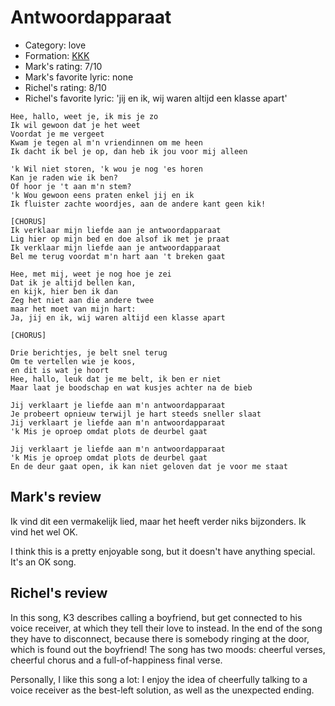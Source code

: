 # Antwoordapparaat

 * Category: love
 * Formation: [KKK](Kkk.md)
 * Mark's rating: 7/10
 * Mark's  favorite lyric: none
 * Richel's rating: 8/10
 * Richel's favorite lyric: 'jij en ik, wij waren altijd een klasse apart'

 ```
Hee, hallo, weet je, ik mis je zo
Ik wil gewoon dat je het weet 
Voordat je me vergeet
Kwam je tegen al m'n vriendinnen om me heen
Ik dacht ik bel je op, dan heb ik jou voor mij alleen

'k Wil niet storen, 'k wou je nog 'es horen
Kan je raden wie ik ben? 
Of hoor je 't aan m'n stem?
'k Wou gewoon eens praten enkel jij en ik
Ik fluister zachte woordjes, aan de andere kant geen kik!

[CHORUS]
Ik verklaar mijn liefde aan je antwoordapparaat
Lig hier op mijn bed en doe alsof ik met je praat
Ik verklaar mijn liefde aan je antwoordapparaat
Bel me terug voordat m'n hart aan 't breken gaat

Hee, met mij, weet je nog hoe je zei
Dat ik je altijd bellen kan, 
en kijk, hier ben ik dan
Zeg het niet aan die andere twee 
maar het moet van mijn hart:
Ja, jij en ik, wij waren altijd een klasse apart

[CHORUS]

Drie berichtjes, je belt snel terug
Om te vertellen wie je koos, 
en dit is wat je hoort
Hee, hallo, leuk dat je me belt, ik ben er niet
Maar laat je boodschap en wat kusjes achter na de bieb

Jij verklaart je liefde aan m'n antwoordapparaat
Je probeert opnieuw terwijl je hart steeds sneller slaat
Jij verklaart je liefde aan m'n antwoordapparaat
'k Mis je oproep omdat plots de deurbel gaat

Jij verklaart je liefde aan m'n antwoordapparaat
'k Mis je oproep omdat plots de deurbel gaat
En de deur gaat open, ik kan niet geloven dat je voor me staat
```

## Mark's review

Ik vind dit een vermakelijk lied, maar het heeft verder niks bijzonders. Ik vind het wel OK.

I think this is a pretty enjoyable song, but it doesn't have anything special. It's an OK song.

## Richel's review

In this song, K3 describes calling a boyfriend, but get connected to his
voice receiver, at which they tell their love to instead. In the end of
the song they have to disconnect, because there is somebody ringing at
the door, which is found out the boyfriend! The song has two moods:
cheerful verses, cheerful chorus and a full-of-happiness final verse.

Personally, I like this song a lot: I enjoy the idea of cheerfully
talking to a voice receiver as the best-left solution, as well as the
unexpected ending.
